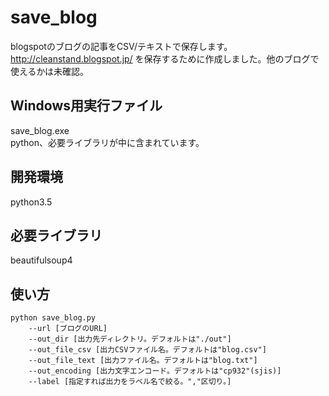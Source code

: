 save_blog
=====
blogspotのブログの記事をCSV/テキストで保存します。  
http://cleanstand.blogspot.jp/
を保存するために作成しました。他のブログで使えるかは未確認。

Windows用実行ファイル
-----
save_blog.exe  
python、必要ライブラリが中に含まれています。  

開発環境
-----
python3.5  

必要ライブラリ
-----
beautifulsoup4  

使い方
-----

    python save_blog.py  
        --url [ブログのURL]  
        --out_dir [出力先ディレクトリ。デフォルトは"./out"]  
        --out_file_csv [出力CSVファイル名。デフォルトは"blog.csv"]　 
        --out_file_text [出力ファイル名。デフォルトは"blog.txt"]  
        --out_encoding [出力文字エンコード。デフォルトは"cp932"(sjis)]  
        --label [指定すれば出力をラベル名で絞る。","区切り。]
